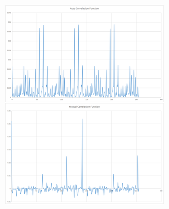 ![Auto Correlation Function](pictures/Auto_cor_fun.png)
![Mutual Correlation Function](pictures/Mutual_cor_fun.png)